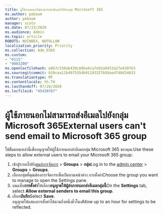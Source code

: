 ```yaml
---
title: ผู้ใช้ภายนอกไม่สามารถส่งอีเมลไปยังกลุ่ม Microsoft 365
ms.author: pebaum
author: pebaum
manager: scotv
ms.date: 07/23/2020
ms.audience: Admin
ms.topic: article
ROBOTS: NOINDEX, NOFOLLOW
localization_priority: Priority
ms.collection: Adm_O365
ms.custom:
- "6115"
- "9003200"
ms.openlocfilehash: e8b7c550ab439c84ba4ca7e92a9453a27e430763
ms.sourcegitcommit: b10cea11b4975354b91193327b58aa4740d34833
ms.translationtype: MT
ms.contentlocale: th-TH
ms.lasthandoff: 07/28/2020
ms.locfileid: "45439767"
---
```

# <a name="external-users-cant-send-email-to-microsoft-365-group"></a><span data-ttu-id="2660b-102">ผู้ใช้ภายนอกไม่สามารถส่งอีเมลไปยังกลุ่ม Microsoft 365</span><span class="sxs-lookup"><span data-stu-id="2660b-102">External users can't send email to Microsoft 365 group</span></span>

<span data-ttu-id="2660b-103">ใช้ขั้นตอนเหล่านี้เพื่ออนุญาตให้ผู้ใช้ภายนอกส่งอีเมลกลุ่ม Microsoft 365 ของคุณ:</span><span class="sxs-lookup"><span data-stu-id="2660b-103">Use these steps to allow external users to email your Microsoft 365 group:</span></span>

1. <span data-ttu-id="2660b-104">เข้าสู่ระบบไปยัง[ศูนย์การจัดการ](https://admin.microsoft.com/)  >  **Groups**  >  **กลุ่ม**</span><span class="sxs-lookup"><span data-stu-id="2660b-104">Log in to the [admin center](https://admin.microsoft.com/) > **Groups** > **Groups**.</span></span>
2. <span data-ttu-id="2660b-105">เลือกกลุ่มที่คุณต้องการจัดการเพื่อเปิดบานหน้าต่าง การตั้งค่า</span><span class="sxs-lookup"><span data-stu-id="2660b-105">Choose the group you want to manage to open the Settings pane.</span></span>
3. <span data-ttu-id="2660b-106">บนแท็บ**การตั้งค่า**ให้เลือก**อนุญาตให้ผู้ส่งภายนอกส่งอีเมลกลุ่มนี้**</span><span class="sxs-lookup"><span data-stu-id="2660b-106">On the **Settings** tab, select **Allow external senders to email this group**.</span></span>
4. <span data-ttu-id="2660b-107">เลือก**บันทึก**</span><span class="sxs-lookup"><span data-stu-id="2660b-107">Select **Save**.</span></span></br>
    <span data-ttu-id="2660b-108">อนุญาตให้แสดงการตั้งค่าได้นานถึงหนึ่งชั่วโมง</span><span class="sxs-lookup"><span data-stu-id="2660b-108">Allow up to an hour for settings to be reflected.</span></span> 

